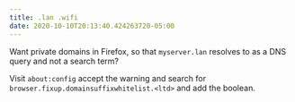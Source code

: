 ```yaml
---
title: .lan .wifi
date: 2020-10-10T20:13:40.424263720-05:00
---
```

Want private domains in Firefox, so that `myserver.lan` resolves to as a DNS query and not a search term?

Visit `about:config` accept the warning and search for `browser.fixup.domainsuffixwhitelist.<ltd>` and add the boolean.
